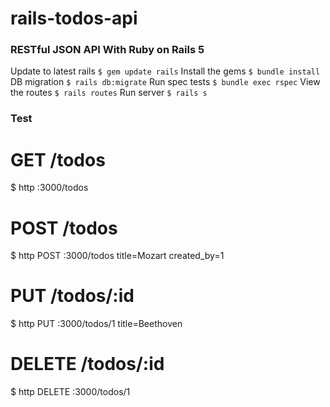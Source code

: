 # rails-todos-api #

### RESTful JSON API With Ruby on Rails 5 ###
Update to latest rails `$ gem update rails`
Install the gems `$ bundle install`
DB migration `$ rails db:migrate`
Run spec tests `$ bundle exec rspec`
View the routes `$ rails routes`
Run server `$ rails s`

### Test ###
# GET /todos
$ http :3000/todos
# POST /todos
$ http POST :3000/todos title=Mozart created_by=1
# PUT /todos/:id
$ http PUT :3000/todos/1 title=Beethoven
# DELETE /todos/:id
$ http DELETE :3000/todos/1